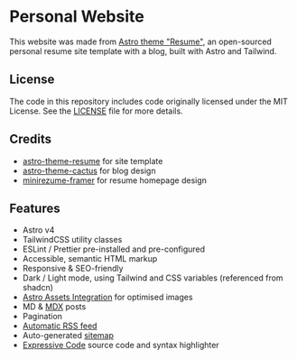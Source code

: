 # Personal Website

This website was made from [Astro theme "Resume"](https://astro.build/themes/details/resume), an open-sourced personal resume site template with a blog, built with Astro and Tailwind.

## License

The code in this repository includes code originally licensed under the MIT License. See the [LICENSE](./LICENSE) file for more details.

## Credits
- [astro-theme-resume](https://github.com/srleom/astro-theme-resume) for site template
- [astro-theme-cactus](https://github.com/chrismwilliams/astro-theme-cactus) for blog design
- [minirezume-framer](https://minirezume.framer.website/) for resume homepage design

## Features
- Astro v4
- TailwindCSS utility classes
- ESLint / Prettier pre-installed and pre-configured
- Accessible, semantic HTML markup
- Responsive & SEO-friendly
- Dark / Light mode, using Tailwind and CSS variables (referenced from shadcn)
- [Astro Assets Integration](https://docs.astro.build/en/guides/assets/) for optimised images
- MD & [MDX](https://docs.astro.build/en/guides/markdown-content/#mdx-only-features) posts
- Pagination
- [Automatic RSS feed](https://docs.astro.build/en/guides/rss)
- Auto-generated [sitemap](https://docs.astro.build/en/guides/integrations-guide/sitemap/)
- [Expressive Code](https://expressive-code.com/) source code and syntax highlighter
